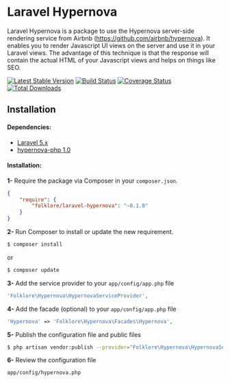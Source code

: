# Laravel Hypernova

Laravel Hypernova is a package to use the Hypernova server-side rendering service from Airbnb (https://github.com/airbnb/hypernova). It enables you to render Javascript UI views on the server and use it in your Laravel views. The advantage of this technique is that the response will contain the actual HTML of your Javascript views and helps on things like SEO.

[![Latest Stable Version](https://poser.pugx.org/folklore/laravel-hypernova/v/stable.svg)](https://packagist.org/packages/folklore/laravel-hypernova)
[![Build Status](https://travis-ci.org/Folkloreatelier/laravel-hypernova.png?branch=master)](https://travis-ci.org/Folkloreatelier/laravel-hypernova)
[![Coverage Status](https://coveralls.io/repos/Folkloreatelier/laravel-hypernova/badge.svg?branch=master&service=github)](https://coveralls.io/github/Folkloreatelier/laravel-hypernova?branch=master)
[![Total Downloads](https://poser.pugx.org/folklore/laravel-hypernova/downloads.svg)](https://packagist.org/packages/folklore/laravel-hypernova)


## Installation

#### Dependencies:

* [Laravel 5.x](https://github.com/laravel/laravel)
* [hypernova-php 1.0](https://github.com/wayfair/hypernova-php)

#### Installation:

**1-** Require the package via Composer in your `composer.json`.
```json
{
	"require": {
		"folklore/laravel-hypernova": "~0.1.0"
	}
}
```

**2-** Run Composer to install or update the new requirement.

```bash
$ composer install
```

or

```bash
$ composer update
```

**3-** Add the service provider to your `app/config/app.php` file
```php
'Folklore\Hypernova\HypernovaServiceProvider',
```

**4-** Add the facade (optional) to your `app/config/app.php` file
```php
'Hypernova' => 'Folklore\Hypernova\Facades\Hypernova',
```

**5-** Publish the configuration file and public files

```bash
$ php artisan vendor:publish --provider="Folklore\Hypernova\HypernovaServiceProvider"
```

**6-** Review the configuration file

```
app/config/hypernova.php
```
